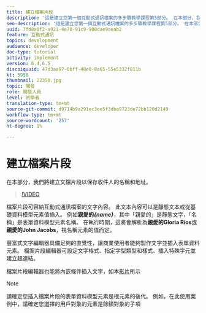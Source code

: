 ```yaml
---
title: 建立檔案片段
description: '這是建立您第一個互動式通訊檔案的多步驟教學課程第5部分。 在本部分，我們將建立文檔片段以保存收件人的名稱和地址。 '
seo-description: '這是建立您第一個互動式通訊檔案的多步驟教學課程第5部分。 在本部分，我們將建立文檔片段以保存收件人的名稱和地址。 '
uuid: 7fd8a0f2-a921-4e70-91c9-908dae9aeab2
feature: 互動式通訊
topics: development
audience: developer
doc-type: tutorial
activity: implement
version: 6.4,6.5
discoiquuid: 47d3aa97-0bff-48e0-8a65-55e5332f811b
kt: 5958
thumbnail: 22350.jpg
topic: 開發
role: 開發人員
level: 初學者
translation-type: tm+mt
source-git-commit: d9714b9a291ec3ee5f3dba9723de72bb120d2149
workflow-type: tm+mt
source-wordcount: '257'
ht-degree: 1%

---
```



# 建立檔案片段

在本部分，我們將建立文檔片段以保存收件人的名稱和地址。

>[!VIDEO](https://video.tv.adobe.com/v/22350/?quality=9&learn=on)

檔案片段可容納互動式通訊檔案的文字內容。 此文本內容可以是靜態文本或從基礎資料模型元素值插入。 例如&#x200B;**親愛的&#x200B;_{name}_**，其中「親愛的」是靜態文字，「名稱」是表單資料模型元素名稱。 在執行時期，這將會解析為&#x200B;**親愛的Gloria Rios**或&#x200B;**親愛的John Jacobs**，視名稱元素的值而定。

豐富式文字編輯器具備足夠的直覺性，讓商業使用者能夠製作文字並插入表單資料元素。 檔案片段編輯器可設定文字格式、指定字型類型和樣式、插入特殊字元並建立超連結。

檔案片段編輯器也能將內嵌條件插入文字，如本[影片](https://helpx.adobe.com/experience-manager/kt/forms/using/editing-improvements-correspondence-mgmt-feature-video-use.html)所示

>[!NOTE]
>
>請確定您插入檔案片段的表單資料模型元素是根元素的後代。 例如，在此使用案例中，請確定您選擇的用戶對象的元素是餘額對象的子項

